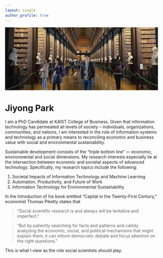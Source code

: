 ```yaml
---
layout: single
author_profile: true
---
```


![](/assets/images/home-photo.jpg)

# Jiyong Park 


I am a PhD Candidate at KAIST College of Business. Given that information technology has permeated all levels of society – individuals, organizations, communities, and nations, I am interested in the role of information systems and technology as a primary means to reconciling economic and business value with social and environmental sustainability. 

Sustainable development consists of the “triple bottom line” — economic, environmental and social dimensions. My research interests especially lie at the intersection between economic and societal aspects of advanced technology. Specifically, my research topics include the following:
1. Societal Impacts of Information Technology and Machine Learning
2. Automation, Productivity, and Future of Work
3. Information Technology for Environmental Sustainability

In the Introduction of his book entitled “Capital in the Twenty-First Century,” economist Thomas Piketty states that
> “Social scientific research is and always will be tentative and imperfect.”

> “But by patiently searching for facts and patterns and calmly analyzing the economic, social, and political mechanisms that might explain them, it can inform democratic debate and focus attention on the right questions.”

This is what I view as the role social scientists should play.